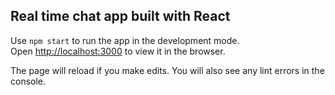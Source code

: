 ## Real time chat app built with React

Use `npm start` to run the app in the development mode.<br>
Open [http://localhost:3000](http://localhost:3000) to view it in the browser.

The page will reload if you make edits.
You will also see any lint errors in the console.

